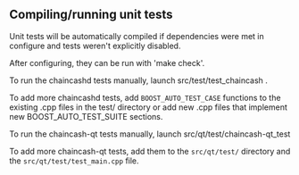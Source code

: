 Compiling/running unit tests
------------------------------------

Unit tests will be automatically compiled if dependencies were met in configure
and tests weren't explicitly disabled.

After configuring, they can be run with 'make check'.

To run the chaincashd tests manually, launch src/test/test_chaincash .

To add more chaincashd tests, add `BOOST_AUTO_TEST_CASE` functions to the existing
.cpp files in the test/ directory or add new .cpp files that
implement new BOOST_AUTO_TEST_SUITE sections.

To run the chaincash-qt tests manually, launch src/qt/test/chaincash-qt_test

To add more chaincash-qt tests, add them to the `src/qt/test/` directory and
the `src/qt/test/test_main.cpp` file.
